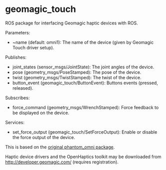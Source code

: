 # geomagic_touch

ROS package for interfacing Geomagic haptic devices with ROS.

Parameters:
- ~name (default: omni1): The name of the device (given by Geomagic Touch driver
  setup).

Publishes:
- joint_states (sensor_msgs/JointState): The joint angles of the device.
- pose (geometry_msgs/PoseStamped): The pose of the device.
- twist (geometry_msgs/TwistStamped): The twist of the device.
- button_event (geomagic_touch/ButtonEvent): Buttons events (pressed, released).

Subscribes:
- force_command (geometry_msgs/WrenchStamped): Force feedback to be displayed on
  the device.

Services:
- set_force_output (geomagic_touch/SetForceOutput): Enable or disable the force
  output of the device.

This is based on the [original phantom_omni package](http://www.ros.org/wiki/phantom_omni).

Haptic device drivers and the OpenHaptics toolkit may be downloaded from
http://developer.geomagic.com/ (requires registration).
